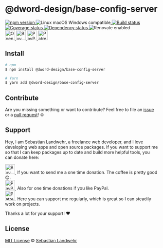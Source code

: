 <!-- TITLE/ -->
# @dword-design/base-config-server
<!-- /TITLE -->


<!-- BADGES/ -->
  <p>
    <a href="https://npmjs.org/package/@dword-design/base-config-server">
      <img
        src="https://img.shields.io/npm/v/@dword-design/base-config-server.svg"
        alt="npm version"
      >
    </a><img src="https://img.shields.io/badge/os-linux%20%7C%C2%A0macos%20%7C%C2%A0windows-blue" alt="Linux macOS Windows compatible"><a href="https://github.com/dword-design/base-config-server/actions">
      <img
        src="https://github.com/dword-design/base-config-server/workflows/build/badge.svg"
        alt="Build status"
      >
    </a><a href="https://codecov.io/gh/dword-design/base-config-server">
      <img
        src="https://codecov.io/gh/dword-design/base-config-server/branch/master/graph/badge.svg"
        alt="Coverage status"
      >
    </a><a href="https://david-dm.org/dword-design/base-config-server">
      <img src="https://img.shields.io/david/dword-design/base-config-server" alt="Dependency status">
    </a><img src="https://img.shields.io/badge/renovate-enabled-brightgreen" alt="Renovate enabled"><br/><a href="https://gitpod.io/#https://github.com/dword-design/base-config-server">
      <img
        src="https://gitpod.io/button/open-in-gitpod.svg"
        alt="Open in Gitpod"
        height="32"
      >
    </a><a href="https://www.buymeacoffee.com/dword">
      <img
        src="https://www.buymeacoffee.com/assets/img/guidelines/download-assets-sm-2.svg"
        alt="Buy Me a Coffee"
        height="32"
      >
    </a><a href="https://paypal.me/SebastianLandwehr">
      <img
        src="https://sebastianlandwehr.com/images/paypal.svg"
        alt="PayPal"
        height="32"
      >
    </a><a href="https://www.patreon.com/dworddesign">
      <img
        src="https://sebastianlandwehr.com/images/patreon.svg"
        alt="Patreon"
        height="32"
      >
    </a>
</p>
<!-- /BADGES -->


<!-- DESCRIPTION/ -->

<!-- /DESCRIPTION -->


<!-- INSTALL/ -->
## Install

```bash
# npm
$ npm install @dword-design/base-config-server

# Yarn
$ yarn add @dword-design/base-config-server
```
<!-- /INSTALL -->


<!-- LICENSE/ -->
## Contribute

Are you missing something or want to contribute? Feel free to file an [issue](https://github.com/dword-design/base-config-server/issues) or a [pull request](https://github.com/dword-design/base-config-server/pulls)! ⚙️

## Support

Hey, I am Sebastian Landwehr, a freelance web developer, and I love developing web apps and open source packages. If you want to support me so that I can keep packages up to date and build more helpful tools, you can donate here:

<p>
  <a href="https://www.buymeacoffee.com/dword">
    <img
      src="https://www.buymeacoffee.com/assets/img/guidelines/download-assets-sm-2.svg"
      alt="Buy Me a Coffee"
      height="32"
    >
  </a>&nbsp;If you want to send me a one time donation. The coffee is pretty good 😊.<br/>
  <a href="https://paypal.me/SebastianLandwehr">
    <img
      src="https://sebastianlandwehr.com/images/paypal.svg"
      alt="PayPal"
      height="32"
    >
  </a>&nbsp;Also for one time donations if you like PayPal.<br/>
  <a href="https://www.patreon.com/dworddesign">
    <img
      src="https://sebastianlandwehr.com/images/patreon.svg"
      alt="Patreon"
      height="32"
    >
  </a>&nbsp;Here you can support me regularly, which is great so I can steadily work on projects.
</p>

Thanks a lot for your support! ❤️

## License

[MIT License](https://opensource.org/licenses/MIT) © [Sebastian Landwehr](https://sebastianlandwehr.com)
<!-- /LICENSE -->
